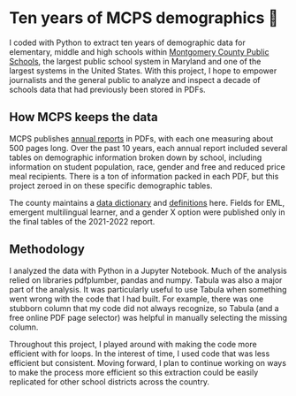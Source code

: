 # Ten years of MCPS demographics 🏫

I coded with Python to extract ten years of demographic data for elementary, middle and high schools within [Montgomery County Public Schools](https://www.montgomeryschoolsmd.org/), the largest public school system in Maryland and one of the largest systems in the United States. With this project, I hope to empower journalists and the general public to analyze and inspect a decade of schools data that had previously been stored in PDFs.

## How MCPS keeps the data

MCPS publishes [annual reports](https://ww2.montgomeryschoolsmd.org/departments/sharedaccountability/glance/index.aspx) in PDFs, with each one measuring about 500 pages long. Over the past 10 years, each annual report included several tables on demographic information broken down by school, including information on student population, race, gender and free and reduced price meal recipients. There is a ton of information packed in each PDF, but this project zeroed in on these specific demographic tables.

The county maintains a [data dictionary](https://www.montgomeryschoolsmd.org/departments/sharedaccountability/glance/definitions.aspx) and [definitions](https://www.montgomeryschoolsmd.org/departments/sharedaccountability/glance/definitions.aspx) here. Fields for EML, emergent multilingual learner, and a gender X option were published only in the final tables of the 2021-2022 report.

## Methodology

I analyzed the data with Python in a Jupyter Notebook. Much of the analysis relied on libraries pdfplumber, pandas and numpy. Tabula was also a major part of the analysis. It was particularly useful to use Tabula when something went wrong with the code that I had built. For example, there was one stubborn column that my code did not always recognize, so Tabula (and a free online PDF page selector) was helpful in manually selecting the missing column.

Throughout this project, I played around with making the code more efficient with for loops. In the interest of time, I used code that was less efficient but consistent. Moving forward, I plan to continue working on ways to make the process more efficient so this extraction could be easily replicated for other school districts across the country.
